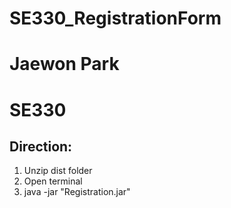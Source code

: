 # SE330_RegistrationForm
# Jaewon Park
# SE330 

## Direction:
1. Unzip dist folder
2. Open terminal
3. java -jar "Registration.jar"
